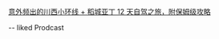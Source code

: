 [意外频出的川西小环线 + 稻城亚丁 12 天自驾之旅，附保姆级攻略](https://www.dgtle.com/article-1640970-1.html)

-- liked Prodcast
